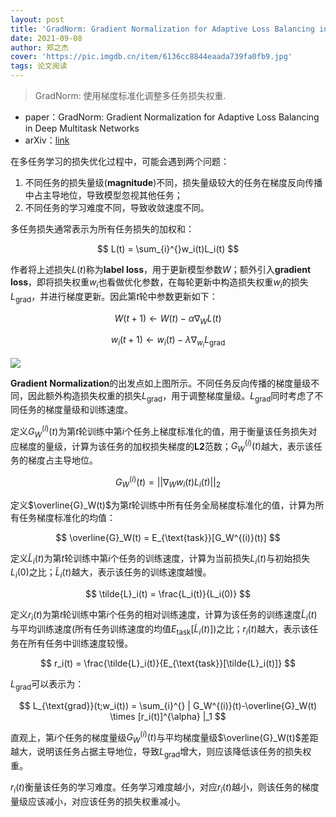 ```yaml
---
layout: post
title: 'GradNorm: Gradient Normalization for Adaptive Loss Balancing in Deep Multitask Networks'
date: 2021-09-08
author: 郑之杰
cover: 'https://pic.imgdb.cn/item/6136cc8844eaada739fa0fb9.jpg'
tags: 论文阅读
---
```


> GradNorm: 使用梯度标准化调整多任务损失权重.

- paper：GradNorm: Gradient Normalization for Adaptive Loss Balancing in Deep Multitask Networks
- arXiv：[link](https://arxiv.org/abs/1711.02257)

在多任务学习的损失优化过程中，可能会遇到两个问题：
1. 不同任务的损失量级(**magnitude**)不同，损失量级较大的任务在梯度反向传播中占主导地位，导致模型忽视其他任务；
2. 不同任务的学习难度不同，导致收敛速度不同。

多任务损失通常表示为所有任务损失的加权和：

$$ L(t) = \sum_{i}^{}w_i(t)L_i(t) $$

作者将上述损失$L(t)$称为**label loss**，用于更新模型参数$W$；额外引入**gradient loss**，即将损失权重$w_i$也看做优化参数，在每轮更新中构造损失权重$w_i$的损失$L_{\text{grad}}$，并进行梯度更新。因此第$t$轮中参数更新如下：

$$ W(t+1) \gets W(t)-\alpha \nabla_{W}L(t) $$

$$ w_i(t+1) \gets w_i(t)-\lambda \nabla_{w_i}L_{\text{grad}} $$

![](https://pic.imgdb.cn/item/6136d5f444eaada73907c85d.jpg)

**Gradient Normalization**的出发点如上图所示。不同任务反向传播的梯度量级不同，因此额外构造损失权重的损失$L_{\text{grad}}$，用于调整梯度量级。$L_{\text{grad}}$同时考虑了不同任务的梯度量级和训练速度。

定义$G_W^{(i)}(t)$为第$t$轮训练中第$i$个任务上梯度标准化的值，用于衡量该任务损失对应梯度的量级，计算为该任务的加权损失梯度的**L2**范数；$G_W^{(i)}(t)$越大，表示该任务的梯度占主导地位。

$$ G_W^{(i)}(t) = || \nabla_W w_i(t)L_i(t) ||_2 $$

定义$\overline{G}_W(t)$为第$t$轮训练中所有任务全局梯度标准化的值，计算为所有任务梯度标准化的均值：

$$ \overline{G}_W(t) = E_{\text{task}}[G_W^{(i)}(t)] $$

定义$\tilde{L}_i(t)$为第$t$轮训练中第$i$个任务的训练速度，计算为当前损失$L_i(t)$与初始损失$L_i(0)$之比；$\tilde{L}_i(t)$越大，表示该任务的训练速度越慢。

$$ \tilde{L}_i(t) = \frac{L_i(t)}{L_i(0)} $$

定义$r_i(t)$为第$t$轮训练中第$i$个任务的相对训练速度，计算为该任务的训练速度$\tilde{L}_i(t)$与平均训练速度(所有任务训练速度的均值$E_{\text{task}}[\tilde{L}_i(t)]$)之比；$r_i(t)$越大，表示该任务在所有任务中训练速度较慢。

$$ r_i(t) = \frac{\tilde{L}_i(t)}{E_{\text{task}}[\tilde{L}_i(t)]} $$

$L_{\text{grad}}$可以表示为：

$$ L_{\text{grad}}(t;w_i(t)) = \sum_{i}^{} | G_W^{(i)}(t)-\overline{G}_W(t) \times [r_i(t)]^{\alpha} |_1 $$

直观上，第$i$个任务的梯度量级$G_W^{(i)}(t)$与平均梯度量级$\overline{G}_W(t)$差距越大，说明该任务占据主导地位，导致$L_{\text{grad}}$增大，则应该降低该任务的损失权重。

$r_i(t)$衡量该任务的学习难度。任务学习难度越小，对应$r_i(t)$越小，则该任务的梯度量级应该减小，对应该任务的损失权重减小。